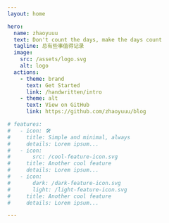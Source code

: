 ```yaml
---
layout: home

hero:
  name: zhaoyuuu
  text: Don't count the days, make the days count
  tagline: 总有些事值得记录
  image:
    src: /assets/logo.svg
    alt: logo
  actions:
    - theme: brand
      text: Get Started
      link: /handwritten/intro
    - theme: alt
      text: View on GitHub
      link: https://github.com/zhaoyuuu/blog

# features:
#   - icon: 🛠️
#     title: Simple and minimal, always
#     details: Lorem ipsum...
#   - icon:
#       src: /cool-feature-icon.svg
#     title: Another cool feature
#     details: Lorem ipsum...
#   - icon:
#       dark: /dark-feature-icon.svg
#       light: /light-feature-icon.svg
#     title: Another cool feature
#     details: Lorem ipsum...

---
```

